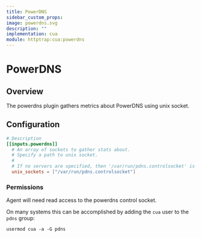 ```yaml
---
title: PowerDNS
sidebar_custom_props:
image: powerdns.svg
description: ""
implementation: cua
module: httptrap:cua:powerdns
---
```


# PowerDNS

## Overview

The powerdns plugin gathers metrics about PowerDNS using unix socket.

## Configuration

```toml
# Description
[[inputs.powerdns]]
  # An array of sockets to gather stats about.
  # Specify a path to unix socket.
  #
  # If no servers are specified, then '/var/run/pdns.controlsocket' is used as the path.
  unix_sockets = ["/var/run/pdns.controlsocket"]
```

### Permissions

Agent will need read access to the powerdns control socket.

On many systems this can be accomplished by adding the `cua` user to the
`pdns` group:

```
usermod cua -a -G pdns
```

